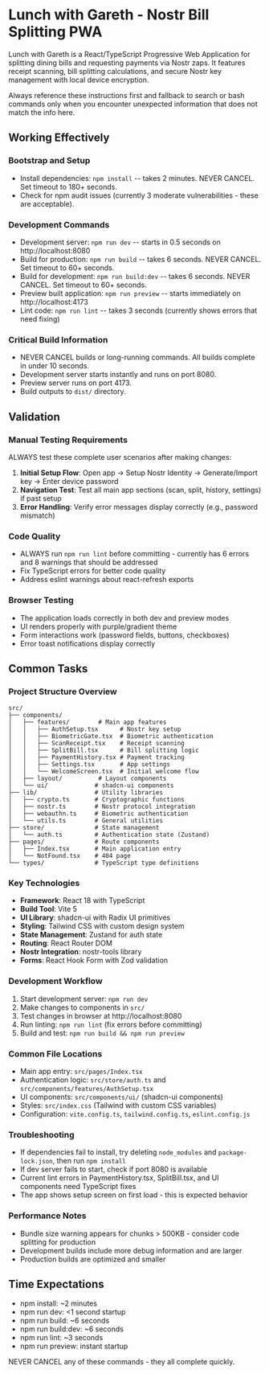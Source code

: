 # Lunch with Gareth - Nostr Bill Splitting PWA

Lunch with Gareth is a React/TypeScript Progressive Web Application for splitting dining bills and requesting payments via Nostr zaps. It features receipt scanning, bill splitting calculations, and secure Nostr key management with local device encryption.

Always reference these instructions first and fallback to search or bash commands only when you encounter unexpected information that does not match the info here.

## Working Effectively

### Bootstrap and Setup
- Install dependencies: `npm install` -- takes 2 minutes. NEVER CANCEL. Set timeout to 180+ seconds.
- Check for npm audit issues (currently 3 moderate vulnerabilities - these are acceptable).

### Development Commands
- Development server: `npm run dev` -- starts in 0.5 seconds on http://localhost:8080
- Build for production: `npm run build` -- takes 6 seconds. NEVER CANCEL. Set timeout to 60+ seconds.
- Build for development: `npm run build:dev` -- takes 6 seconds. NEVER CANCEL. Set timeout to 60+ seconds.
- Preview built application: `npm run preview` -- starts immediately on http://localhost:4173
- Lint code: `npm run lint` -- takes 3 seconds (currently shows errors that need fixing)

### Critical Build Information
- NEVER CANCEL builds or long-running commands. All builds complete in under 10 seconds.
- Development server starts instantly and runs on port 8080.
- Preview server runs on port 4173.
- Build outputs to `dist/` directory.

## Validation

### Manual Testing Requirements
ALWAYS test these complete user scenarios after making changes:
1. **Initial Setup Flow**: Open app → Setup Nostr Identity → Generate/Import key → Enter device password
2. **Navigation Test**: Test all main app sections (scan, split, history, settings) if past setup
3. **Error Handling**: Verify error messages display correctly (e.g., password mismatch)

### Code Quality
- ALWAYS run `npm run lint` before committing - currently has 6 errors and 8 warnings that should be addressed
- Fix TypeScript errors for better code quality
- Address eslint warnings about react-refresh exports

### Browser Testing
- The application loads correctly in both dev and preview modes
- UI renders properly with purple/gradient theme
- Form interactions work (password fields, buttons, checkboxes)
- Error toast notifications display correctly

## Common Tasks

### Project Structure Overview
```
src/
├── components/
│   ├── features/        # Main app features
│   │   ├── AuthSetup.tsx      # Nostr key setup
│   │   ├── BiometricGate.tsx  # Biometric authentication
│   │   ├── ScanReceipt.tsx    # Receipt scanning
│   │   ├── SplitBill.tsx      # Bill splitting logic
│   │   ├── PaymentHistory.tsx # Payment tracking
│   │   ├── Settings.tsx       # App settings
│   │   └── WelcomeScreen.tsx  # Initial welcome flow
│   ├── layout/          # Layout components
│   └── ui/             # shadcn-ui components
├── lib/                # Utility libraries
│   ├── crypto.ts       # Cryptographic functions
│   ├── nostr.ts        # Nostr protocol integration
│   ├── webauthn.ts     # Biometric authentication
│   └── utils.ts        # General utilities
├── store/              # State management
│   └── auth.ts         # Authentication state (Zustand)
├── pages/              # Route components
│   ├── Index.tsx       # Main application entry
│   └── NotFound.tsx    # 404 page
└── types/              # TypeScript type definitions
```

### Key Technologies
- **Framework**: React 18 with TypeScript
- **Build Tool**: Vite 5
- **UI Library**: shadcn-ui with Radix UI primitives
- **Styling**: Tailwind CSS with custom design system
- **State Management**: Zustand for auth state
- **Routing**: React Router DOM
- **Nostr Integration**: nostr-tools library
- **Forms**: React Hook Form with Zod validation

### Development Workflow
1. Start development server: `npm run dev`
2. Make changes to components in `src/`
3. Test changes in browser at http://localhost:8080
4. Run linting: `npm run lint` (fix errors before committing)
5. Build and test: `npm run build && npm run preview`

### Common File Locations
- Main app entry: `src/pages/Index.tsx`
- Authentication logic: `src/store/auth.ts` and `src/components/features/AuthSetup.tsx`
- UI components: `src/components/ui/` (shadcn-ui components)
- Styles: `src/index.css` (Tailwind with custom CSS variables)
- Configuration: `vite.config.ts`, `tailwind.config.ts`, `eslint.config.js`

### Troubleshooting
- If dependencies fail to install, try deleting `node_modules` and `package-lock.json`, then run `npm install`
- If dev server fails to start, check if port 8080 is available
- Current lint errors in PaymentHistory.tsx, SplitBill.tsx, and UI components need TypeScript fixes
- The app shows setup screen on first load - this is expected behavior

### Performance Notes
- Bundle size warning appears for chunks > 500KB - consider code splitting for production
- Development builds include more debug information and are larger
- Production builds are optimized and smaller

## Time Expectations
- npm install: ~2 minutes
- npm run dev: <1 second startup
- npm run build: ~6 seconds
- npm run build:dev: ~6 seconds
- npm run lint: ~3 seconds
- npm run preview: instant startup

NEVER CANCEL any of these commands - they all complete quickly.